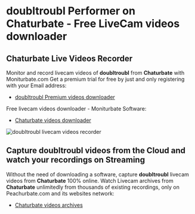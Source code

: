 # doubltroubl Performer on Chaturbate - Free LiveCam videos downloader

## Chaturbate Live Videos Recorder

Monitor and record livecam videos of **doubltroubl** from **Chaturbate** with Moniturbate.com
Get a premium trial for free by just and only registering with your Email address:
* [doubltroubl Premium videos downloader](https://moniturbate.com/request-demo-licence-key.html)

Free livecam videos downloader - Moniturbate Software:
* [Chaturbate videos downloader](https://moniturbate.com/moniturbate-download-software.html)

![doubltroubl livecam videos recorder](https://peachurnet.com/templates/moniturbate-software.png)


## Capture doubltroubl videos from the Cloud and watch your recordings on Streaming

Without the need of downloading a software, capture **doubltroubl** livecam videos from **Chaturbate** 100% online.
Watch Livecam archives from **Chaturbate** unlimitedly from thousands of existing recordings, only on Peachurbate.com and its websites network:
* [Chaturbate videos archives](https://peachurnet.com/)